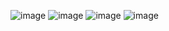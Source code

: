 ![image](https://github.com/user-attachments/assets/ba22e554-26f9-4ec7-a89e-defdce03af7e)
![image](https://github.com/user-attachments/assets/945db8f4-d4b8-48f3-a9d3-1a7e9484a80f)
![image](https://github.com/user-attachments/assets/1704816a-5eef-48af-9e0e-490d001ae0a6)
![image](https://github.com/user-attachments/assets/cf5c9266-4556-4481-910b-f134db5de6d6)
